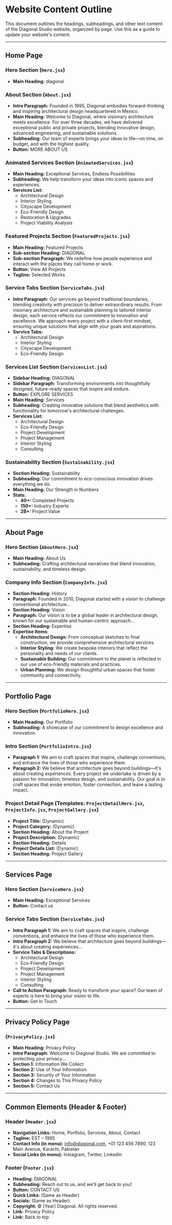 # Website Content Outline

This document outlines the headings, subheadings, and other text content of the Diagonal Studio website, organized by page. Use this as a guide to update your website's content.

---

## Home Page

### Hero Section (`Hero.jsx`)
- **Main Heading:** diagonal

### About Section (`About.jsx`)
- **Intro Paragraph:** Founded in 1995, Diagonal embodies forward-thinking and inspiring architectural design headquartered in Mexico.
- **Main Heading:** Welcome to Diagonal, where visionary architecture meets excellence. For over three decades, we have delivered exceptional public and private projects, blending innovative design, advanced engineering, and sustainable solutions.
- **Subheading:** Our team of experts brings your ideas to life—on time, on budget, and with the highest quality.
- **Button:** MORE ABOUT US

### Animated Services Section (`AnimatedServices.jsx`)
- **Main Heading:** Exceptional Services, Endless Possibilities
- **Subheading:** We help transform your ideas into iconic spaces and experiences.
- **Services List:**
  - Architectural Design
  - Interior Styling
  - Cityscape Development
  - Eco-Friendly Design
  - Restoration & Upgrades
  - Project Viability Analysis

### Featured Projects Section (`FeaturedProjects.jsx`)
- **Main Heading:** Featured Projects
- **Sub-section Heading:** DIAGONAL
- **Sub-section Paragraph:** We redefine how people experience and interact with the places they call home or work.
- **Button:** View All Projects
- **Tagline:** Selected Works

### Service Tabs Section (`ServiceTabs.jsx`)
- **Intro Paragraph:** Our services go beyond traditional boundaries, blending creativity with precision to deliver extraordinary results. From visionary architecture and sustainable planning to tailored interior design, each service reflects our commitment to innovation and excellence. We approach every project with a client–first mindset, ensuring unique solutions that align with your goals and aspirations.
- **Service Tabs:**
  - Architectural Design
  - Interior Styling
  - Cityscape Development
  - Eco-Friendly Design

### Services List Section (`ServicesList.jsx`)
- **Sidebar Heading:** DIAGONAL
- **Sidebar Paragraph:** Transforming environments into thoughtfully designed, future-ready spaces that inspire and endure.
- **Button:** EXPLORE SERVICES
- **Main Heading:** Services
- **Subheading:** Creating innovative solutions that blend aesthetics with functionality for tomorrow's architectural challenges.
- **Services List:**
  - Architectural Design
  - Eco-Friendly Design
  - Project Development
  - Project Management
  - Interior Styling
  - Consulting

### Sustainability Section (`Sustainability.jsx`)
- **Section Heading:** Sustainability
- **Subheading:** Our commitment to eco-conscious innovation drives everything we do.
- **Main Heading:** Our Strength in Numbers
- **Stats:**
  - **40+:** Completed Projects
  - **150+:** Industry Experts
  - **2B+:** Project Value

---

## About Page

### Hero Section (`AboutHero.jsx`)
- **Main Heading:** About Us
- **Subheading:** Crafting architectural narratives that blend innovation, sustainability, and timeless design.

### Company Info Section (`CompanyInfo.jsx`)
- **Section Heading:** History
- **Paragraph:** Founded in 2010, Diagonal started with a vision to challenge conventional architecture...
- **Section Heading:** Vision
- **Paragraph:** Our vision is to be a global leader in architectural design, known for our sustainable and human-centric approach...
- **Section Heading:** Expertise
- **Expertise Items:**
  - **Architectural Design:** From conceptual sketches to final construction, we provide comprehensive architectural services.
  - **Interior Styling:** We create bespoke interiors that reflect the personality and needs of our clients.
  - **Sustainable Building:** Our commitment to the planet is reflected in our use of eco-friendly materials and practices.
  - **Urban Planning:** We design thoughtful urban spaces that foster community and connectivity.

---

## Portfolio Page

### Hero Section (`PortfolioHero.jsx`)
- **Main Heading:** Our Portfolio
- **Subheading:** A showcase of our commitment to design excellence and innovation.

### Intro Section (`PortfolioIntro.jsx`)
- **Paragraph 1:** We aim to craft spaces that inspire, challenge conventions, and enhance the lives of those who experience them.
- **Paragraph 2:** We believe that architecture goes beyond buildings—it's about creating experiences. Every project we undertake is driven by a passion for innovation, timeless design, and sustainability. Our goal is to craft spaces that evoke emotion, foster connection, and leave a lasting impact.

### Project Detail Page (Templates: `ProjectDetailHero.jsx`, `ProjectInfo.jsx`, `ProjectGallery.jsx`)
- **Project Title:** (Dynamic)
- **Project Category:** (Dynamic)
- **Section Heading:** About the Project
- **Project Description:** (Dynamic)
- **Section Heading:** Details
- **Project Details List:** (Dynamic)
- **Section Heading:** Project Gallery

---

## Services Page

### Hero Section (`ServiceHero.jsx`)
- **Main Heading:** Exceptional Services
- **Button:** Contact us

### Service Tabs Section (`ServiceTabs.jsx`)
- **Intro Paragraph 1:** We aim to craft spaces that inspire, challenge conventions, and enhance the lives of those who experience them.
- **Intro Paragraph 2:** We believe that architecture goes beyond buildings—it's about creating experiences...
- **Service Tabs & Descriptions:**
  - Architectural Design
  - Eco-Friendly Design
  - Project Development
  - Project Management
  - Interior Styling
  - Consulting
- **Call to Action Paragraph:** Ready to transform your space? Our team of experts is here to bring your vision to life.
- **Button:** Get in Touch

---

## Privacy Policy Page

### (`PrivacyPolicy.jsx`)
- **Main Heading:** Privacy Policy
- **Intro Paragraph:** Welcome to Diagonal Studio. We are committed to protecting your privacy...
- **Section 1:** Information We Collect
- **Section 2:** Use of Your Information
- **Section 3:** Security of Your Information
- **Section 4:** Changes to This Privacy Policy
- **Section 5:** Contact Us

---

## Common Elements (Header & Footer)

### Header (`Header.jsx`)
- **Navigation Links:** Home, Portfolio, Services, About, Contact
- **Tagline:** EST – 1995
- **Contact Info (in menu):** info@diagonal.com, +01 123 456 7890, 123 Main Avenue, Karachi, Pakistan
- **Social Links (in menu):** Instagram, Twitter, LinkedIn

### Footer (`Footer.jsx`)
- **Heading:** DIAGONAL
- **Subheading:** Reach out to us, and we'll get back to you!
- **Button:** CONTACT US
- **Quick Links:** (Same as Header)
- **Socials:** (Same as Header)
- **Copyright:** © [Year] Diagonal. All rights reserved.
- **Link:** Privacy Policy
- **Link:** Back to top
